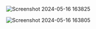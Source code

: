 ![Screenshot 2024-05-16 163825](https://github.com/AnuragSingh24/Shopping-Cart/assets/145691945/b4ba9cca-07ad-4c96-8fa6-3b86afebf4d3)

![Screenshot 2024-05-16 163805](https://github.com/AnuragSingh24/Shopping-Cart/assets/145691945/7e129625-2b78-4525-a968-b46af369d5d0)

